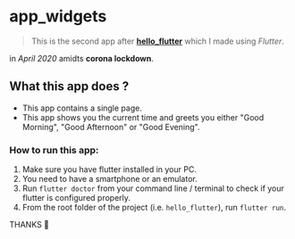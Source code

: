 # app_widgets

> This is the second app after [**hello_flutter**](https://github.com/deepamgupta/hello_flutter) which I made using *Flutter*.

in *April 2020*
amidts **corona lockdown**.

## What this app does ?

- This app contains a single page.
- This app shows you the current time and greets you either "Good Morning", "Good Afternoon" or "Good Evening".

### How to run this app:

1. Make sure you have flutter installed in your PC.
2. You need to have a smartphone or an emulator.
3. Run `flutter doctor` from your command line / terminal to check if your flutter is configured properly.
4. From the root folder of the project (i.e. `hello_flutter`), run `flutter run`.

THANKS 🤗
